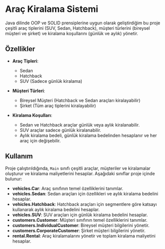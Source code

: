 # Araç Kiralama Sistemi
Java dilinde  OOP ve SOLID prensiplerine uygun olarak geliştirdiğim bu proje çeşitli araç tiplerini (SUV, Sedan, Hatchback), müşteri türlerini (bireysel müşteri ve şirket) ve kiralama koşullarını (günlük ve aylık) yönetir.

## Özellikler

- **Araç Tipleri**:
  - Sedan
  - Hatchback
  - SUV (Sadece günlük kiralama)

- **Müşteri Türleri**:
  - Bireysel Müşteri (Hatchback ve Sedan araçları kiralayabilir)
  - Şirket (Tüm araç tiplerini kiralayabilir)

- **Kiralama Koşulları**:
  - Sedan ve Hatchback araçlar günlük veya aylık kiralanabilir.
  - SUV araçlar sadece günlük kiralanabilir.
  - Aylık kiralama bedeli, günlük kiralama bedelinden hesaplanır ve her araç için değişebilir.

## Kullanım

Proje çalıştırıldığında, `Main` sınıfı çeşitli araçlar, müşteriler ve kiralamalar oluşturur ve kiralama maliyetlerini hesaplar. Aşağıdaki sınıflar proje içinde bulunur:

- **vehicles.Car**: Araç sınıfının temel özelliklerini tanımlar.
- **vehicles.Sedan**: Sedan araçları için özellikleri ve aylık kiralama bedelini hesaplar.
- **vehicles.Hatchback**: Hatchback araçları için segmentlere göre katsayı kullanarak aylık kiralama bedelini hesaplar.
- **vehicles.SUV**: SUV araçları için günlük kiralama bedelini hesaplar.
- **customers.Customer**: Müşteri sınıfının temel özelliklerini tanımlar. 
- **customers.IndividualCustomer**: Bireysel müşteri bilgilerini yönetir.
- **customers.CorporateCustomer**: Şirket müşteri bilgilerini yönetir.
- **rental.Rental**: Araç kiralamalarını yönetir ve toplam kiralama maliyetini hesaplar.


